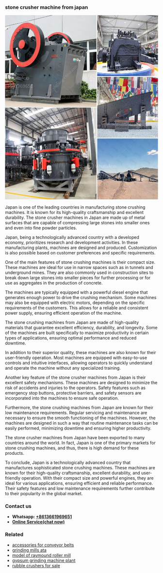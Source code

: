 <h3>stone crusher machine from japan</h3><img src='1708408653.jpg' alt=''><p>Japan is one of the leading countries in manufacturing stone crushing machines. It is known for its high-quality craftsmanship and excellent durability. The stone crusher machines in Japan are made up of metal surfaces that are capable of compressing large stones into smaller ones and even into fine powder particles.</p><p>Japan, being a technologically advanced country with a developed economy, prioritizes research and development activities. In these manufacturing plants, machines are designed and produced. Customization is also possible based on customer preferences and specific requirements.</p><p>One of the main features of stone crushing machines is their compact size. These machines are ideal for use in narrow spaces such as in tunnels and underground mines. They are also commonly used in construction sites to break down large stones into smaller pieces for further processing or for use as aggregates in the production of concrete.</p><p>The machines are typically equipped with a powerful diesel engine that generates enough power to drive the crushing mechanism. Some machines may also be equipped with electric motors, depending on the specific requirements of the customers. This allows for a reliable and consistent power supply, ensuring efficient operation of the machine.</p><p>The stone crushing machines from Japan are made of high-quality materials that guarantee excellent efficiency, durability, and longevity. Some of the machines are built specifically to maximize productivity in certain types of applications, ensuring optimal performance and reduced downtime.</p><p>In addition to their superior quality, these machines are also known for their user-friendly operation. Most machines are equipped with easy-to-use controls and intuitive interfaces, allowing operators to quickly understand and operate the machine without any specialized training.</p><p>Another key feature of the stone crusher machines from Japan is their excellent safety mechanisms. These machines are designed to minimize the risk of accidents and injuries to the operators. Safety features such as emergency stop buttons, protective barriers, and safety sensors are incorporated into the machines to ensure safe operation.</p><p>Furthermore, the stone crushing machines from Japan are known for their low maintenance requirements. Regular servicing and maintenance are necessary to ensure the smooth functioning of the machines. However, the machines are designed in such a way that routine maintenance tasks can be easily performed, minimizing downtime and ensuring higher productivity.</p><p>The stone crusher machines from Japan have been exported to many countries around the world. In fact, Japan is one of the primary markets for stone crushing machines, and thus, there is high demand for these products.</p><p>To conclude, Japan is a technologically advanced country that manufactures sophisticated stone crushing machines. These machines are known for their high-quality craftsmanship, excellent durability, and user-friendly operation. With their compact size and powerful engines, they are ideal for various applications, ensuring efficient and reliable performance. Their safety features and low maintenance requirements further contribute to their popularity in the global market.</p><h3>Contact us</h3><ul><li><strong>Whatsapp:&nbsp;<a href="https://wa.me/8613661969651">+8613661969651</a></strong></li><li><a href="https://swt.shibang-china.com/?git&amp;zhl&amp;stone crusher machine from japan"><strong>Online Service(chat now)</strong></a></li></ul><h3>Related</h3><ul><li><a href='accessories for conveyor belts.md'>accessories for conveyor belts</a></li><li><a href='grinding mills ata.md'>grinding mills ata</a></li><li><a href='model of raymound roller mill.md'>model of raymound roller mill</a></li><li><a href='gypsum grinding machine plant.md'>gypsum grinding machine plant</a></li><li><a href='rubble crushers for sale.md'>rubble crushers for sale</a></li></ul>